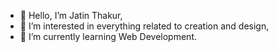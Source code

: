 - 👋 Hello, I’m Jatin Thakur,
- 👀 I’m interested in everything related to creation and design,
- 🌱 I’m currently learning Web Development.

<!---
Jatin-Th/Jatin-Th is a ✨ special ✨ repository because its `README.md` (this file) appears on your GitHub profile.
You can click the Preview link to take a look at your changes.
--->
